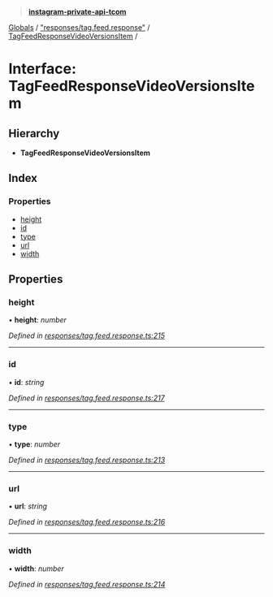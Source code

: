 > **[instagram-private-api-tcom](../README.md)**

[Globals](../README.md) / ["responses/tag.feed.response"](../modules/_responses_tag_feed_response_.md) / [TagFeedResponseVideoVersionsItem](_responses_tag_feed_response_.tagfeedresponsevideoversionsitem.md) /

# Interface: TagFeedResponseVideoVersionsItem

## Hierarchy

* **TagFeedResponseVideoVersionsItem**

## Index

### Properties

* [height](_responses_tag_feed_response_.tagfeedresponsevideoversionsitem.md#height)
* [id](_responses_tag_feed_response_.tagfeedresponsevideoversionsitem.md#id)
* [type](_responses_tag_feed_response_.tagfeedresponsevideoversionsitem.md#type)
* [url](_responses_tag_feed_response_.tagfeedresponsevideoversionsitem.md#url)
* [width](_responses_tag_feed_response_.tagfeedresponsevideoversionsitem.md#width)

## Properties

###  height

• **height**: *number*

*Defined in [responses/tag.feed.response.ts:215](https://github.com/cuonglnhust/instagram-private-api-tcom/blob/3e16058/src/responses/tag.feed.response.ts#L215)*

___

###  id

• **id**: *string*

*Defined in [responses/tag.feed.response.ts:217](https://github.com/cuonglnhust/instagram-private-api-tcom/blob/3e16058/src/responses/tag.feed.response.ts#L217)*

___

###  type

• **type**: *number*

*Defined in [responses/tag.feed.response.ts:213](https://github.com/cuonglnhust/instagram-private-api-tcom/blob/3e16058/src/responses/tag.feed.response.ts#L213)*

___

###  url

• **url**: *string*

*Defined in [responses/tag.feed.response.ts:216](https://github.com/cuonglnhust/instagram-private-api-tcom/blob/3e16058/src/responses/tag.feed.response.ts#L216)*

___

###  width

• **width**: *number*

*Defined in [responses/tag.feed.response.ts:214](https://github.com/cuonglnhust/instagram-private-api-tcom/blob/3e16058/src/responses/tag.feed.response.ts#L214)*